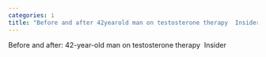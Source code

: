 ```yaml
---
categories: i
title: "Before and after 42yearold man on testosterone therapy  Insider"
---
```

Before and after: 42-year-old man on testosterone therapy&nbsp;&nbsp;Insider